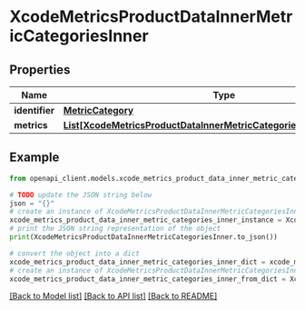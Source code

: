 # XcodeMetricsProductDataInnerMetricCategoriesInner


## Properties

Name | Type | Description | Notes
------------ | ------------- | ------------- | -------------
**identifier** | [**MetricCategory**](MetricCategory.md) |  | [optional] 
**metrics** | [**List[XcodeMetricsProductDataInnerMetricCategoriesInnerMetricsInner]**](XcodeMetricsProductDataInnerMetricCategoriesInnerMetricsInner.md) |  | [optional] 

## Example

```python
from openapi_client.models.xcode_metrics_product_data_inner_metric_categories_inner import XcodeMetricsProductDataInnerMetricCategoriesInner

# TODO update the JSON string below
json = "{}"
# create an instance of XcodeMetricsProductDataInnerMetricCategoriesInner from a JSON string
xcode_metrics_product_data_inner_metric_categories_inner_instance = XcodeMetricsProductDataInnerMetricCategoriesInner.from_json(json)
# print the JSON string representation of the object
print(XcodeMetricsProductDataInnerMetricCategoriesInner.to_json())

# convert the object into a dict
xcode_metrics_product_data_inner_metric_categories_inner_dict = xcode_metrics_product_data_inner_metric_categories_inner_instance.to_dict()
# create an instance of XcodeMetricsProductDataInnerMetricCategoriesInner from a dict
xcode_metrics_product_data_inner_metric_categories_inner_from_dict = XcodeMetricsProductDataInnerMetricCategoriesInner.from_dict(xcode_metrics_product_data_inner_metric_categories_inner_dict)
```
[[Back to Model list]](../README.md#documentation-for-models) [[Back to API list]](../README.md#documentation-for-api-endpoints) [[Back to README]](../README.md)


